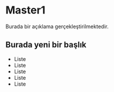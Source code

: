 # Master1

Burada bir açıklama gerçekleştirilmektedir.

## Burada yeni bir başlık

- Liste
- Liste
- Liste
- Liste
- Liste
